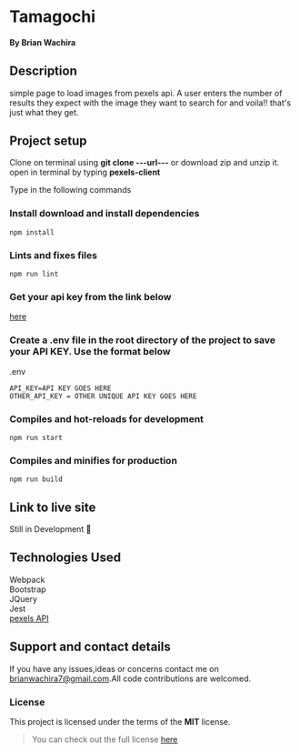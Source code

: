 # Tamagochi 
#### By **Brian Wachira**
## Description
simple page to load images from pexels api. A user enters the number of results they expect with the image they want to search for and voila!! that's just what they get. 
## Project setup
Clone on terminal using **git clone ---url---** or download zip and unzip it.
open in terminal by typing **pexels-client**

Type in the following commands

### Install download and  install dependencies
```
npm install
```

### Lints and fixes files
```
npm run lint
```

### Get your api key from the link below
[here](https://www.pexels.com/api/new/)

### Create a .env file in the root directory of the project to save your API KEY. Use the format below
.env
```
API_KEY=API KEY GOES HERE 
OTHER_API_KEY = OTHER UNIQUE API KEY GOES HERE
```

### Compiles and hot-reloads for development
```
npm run start
```

### Compiles and minifies for production
```
npm run build
```

## Link to live site
Still in Development :grimacing:

## Technologies Used
Webpack<br/>
Bootstrap<br/>
JQuery<br/>
Jest<br/>
[pexels API](https://www.pexels.com/api/new/) 

## Support and contact details
If you have any issues,ideas or concerns contact me on<a href="https://mail.google.com/mail/?view=cm&fs=1&to=brianwachira7@gmail.com" target="_blank"> brianwachira7@gmail.com</a>.All code contributions are welcomed.

### License
This project is licensed under the terms of the **MIT** license.

>You can check out the full license [here](https://github.com/brianwachira/pexel-client/blob/master/LICENSE.md)  
